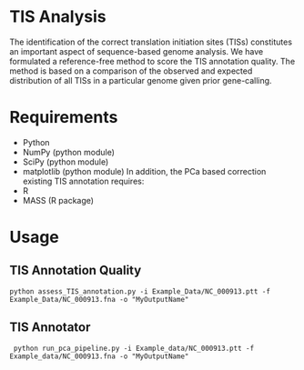 TIS Analysis
===========


The identification of the correct translation initiation sites (TISs) constitutes an important aspect of sequence-based genome analysis. We have formulated a reference-free method to score the TIS annotation quality. The method is based on a comparison of the observed and expected distribution of all TISs in a particular genome given prior gene-calling. 

Requirements
============
- Python
- NumPy (python module)
- SciPy (python module)
- matplotlib (python module)
In addition, the PCa based correction existing TIS annotation requires:
- R 
- MASS (R package)

Usage
=====

TIS Annotation Quality
--------------

	python assess_TIS_annotation.py -i Example_Data/NC_000913.ptt -f Example_Data/NC_000913.fna -o "MyOutputName"

TIS Annotator
--------------
	 python run_pca_pipeline.py -i Example_data/NC_000913.ptt -f Example_data/NC_000913.fna -o "MyOutputName"
